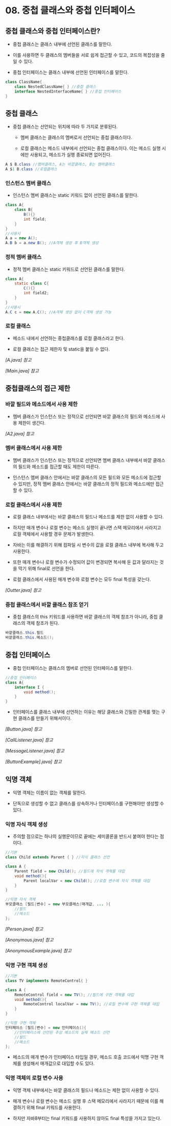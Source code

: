 # 08. 중첩 클래스와 중첩 인터페이스
## 중첩 클래스와 중첩 인터페이스란?

* 중첩 클래스는 클래스 내부에 선언된 클래스를 말한다.

* 이를 사용하면 두 클래스의 멤버들을 서로 쉽게 접근할 수 있고, 코드의 복잡성을 줄일 수 있다.

* 중첩 인터페이스는 클래스 내부에 선언된 인터페이스를 말한다.

```java
class ClassName{
    class NestedClassName{ } //중첩 클래스
    interface NestedInterfaceName{ } //중첩 인터페이스
}
```

## 중첩 클래스

* 중첩 클래스는 선언되는 위치에 따라 두 가지로 분류된다.

    * 멤버 클래스는 클래스의 멤버로서 선언되는 중첩 클래스이다.

    * 로컬 클래스는 메소드 내부에서 선언되는 중첩 클래스이다. 이는 메소드 실행 시에만 사용되고, 메소드가 실행 종료되면 없어진다.

```java
A $ B.class //멤버클래스, A는 바깥클래스, B는 멤버클래스
A $1 B.class //로컬클래스
```

### 인스턴스 멤버 클래스

* 인스턴스 멤버 클래스는 static 키워드 없이 선언된 클래스를 말한다.

```java
class A{
    class B{
        B(){}
        int field;
    }
}
//사용시
A a = new A();
A.B b = a.new B(); //A객체 생성 후 B객체 생성
```

### 정적 멤버 클래스

* 정적 멤버 클래스는 static 키워드로 선언된 클래스를 말한다.

```java
class A{
    static class C{
        C(){}
        int field2;
    }
}
//사용시
A.C c = new A.C(); //A객체 생성 없이 C객체 생성 가능
```

### 로컬 클래스

* 메소드 내에서 선언하는 중첩클래스를 로컬 클래스라고 한다.

* 로컬 클래스는 접근 제한자 및 static을 붙일 수 없다.

_[A.java] 참고_

_[Main.java] 참고_

## 중첩클래스의 접근 제한

### 바깥 필드와 메소드에서 사용 제한

* 멤버 클래스가 인스턴스 또는 정적으로 선언되면 바깥 클래스의 필드와 메소드에 사용 제한이 생긴다.

_[A2.java] 참고_

### 멤버 클래스에서 사용 제한

* 멤버 클래스가 인스턴스 또는 정적으로 선언되면 멤버 클래스 내부에서 바깥 클래스의 필드와 메소드를 접근할 때도 제한이 따른다.

* 인스턴스 멤버 클래스 안에서는 바깥 클래스의 모든 필드와 모든 메소드에 접근할 수 있지만, 정적 멤버 클래스 안에서는 바깥 클래스의 정적 필드와 메소드에만 접근할 수 있다.

### 로컬 클래스에서 사용 제한

* 로컬 클래스 내부에서는 바깥 클래스의 필드나 메소드를 제한 없이 사용할 수 있다.

* 하지만 매개 변수나 로컬 변수는 메소드 실행이 끝나면 스택 메모리에서 사라지고 로컬 객체에서 사용할 경우 문제가 발생한다.

* 자바는 이를 해결하기 위해 컴파일 시 변수의 값을 로컬 클래스 내부에 복사해 두고 사용한다.

* 또한 매개 변수나 로컬 변수가 수정되어 값이 변경되면 복사해 둔 값과 달라지는 것을 막기 위해 final로 선언을 한다.

* 로컬 클래스에서 사용된 매개 변수와 로컬 변수는 모두 final 특성을 갖는다.

_[Outter.java] 참고_

### 중첩 클래스에서 바깥 클래스 참조 얻기

* 중첩 클래스의 this 키워드를 사용하면 바깥 클래스의 객체 참조가 아니라, 중첩 클래스의 객체 참조가 된다.

```java
바깥클래스.this.필드
바깥클래스.this.메소드();
```

## 중첩 인터페이스

* 중첩 인터페이스는 클래스의 멤버로 선언된 인터페이스를 말한다.

```java
//중첩 인터페이스
class A{
    interface I {
        void method();
    }
}
```

* 인터페이스를 클래스 내부에 선언하는 이유는 해당 클래스와 긴밀한 관계를 맺는 구현 클래스를 만들기 위해서이다.

_[Button.java] 참고_

_[CallListener.java] 참고_

_[MessageListener.java] 참고_

_[ButtonExample].java] 참고_

## 익명 객체

* 익명 객체는 이름이 없는 객체를 말한다.

* 단독으로 생성할 수 없고 클래스를 상속하거나 인터페이스를 구현해야만 생성할 수 있다.

### 익명 자식 객체 생성

* 주의할 점으로는 하나의 실행문이므로 끝에는 세미콜론을 반드시 붙여야 한다는 점이다.

```java
//기본
class Child extends Parent { } //자식 클래스 선언

class A {
    Parent field = new Child(); //필드에 자식 객체를 대입
    void method(){
        Parent localVar = new Child(); //로컬 변수에 자식 객체를 대입
    }
}

//익명 자식 객체
부모클래스 [필드|변수] = new 부모클래스(매개값, ... ){
    //필드
    //메소드
};
```

_[Person.java] 참고_

_[Anonymous.java] 참고_

_[AnonymousExample.java] 참고_

### 익명 구현 객체 생성

```java
//기본
class TV implements RemoteControl{ } 

class A {
    RemoteControl field = new TV(); //필드에 구현 객체를 대입
    void method(){
        RemoteControl localVar = new TV(); //로컬 변수에 구현 객체를 대입
    }
}

//익명 구현 객체
인터페이스 [필드|변수] = new 인터페이스(){
    //인터페이스에 선언된 추상 메소드의 실체 메소드 선언
    //필드
    //메소드
};
```

* 메소드의 매개 변수가 인터페이스 타입일 경우, 메소드 호출 코드에서 익명 구현 객체를 생성해서 매개값으로 대입할 수도 있다.

### 익명 객체의 로컬 변수 사용

* 익명 객체 내부에서는 바깥 클래스의 필드나 메소드는 제한 없이 사용할 수 있다.

* 매개 변수나 로컬 변수는 메소드 실행 후 스택 메모리에서 사라지기 때문에 이를 해결하기 위해 final 키워드를 사용한다.

* 하지만 자바8부터는 final 키워드를 사용하지 않아도 final 특성을 가지고 있는다.